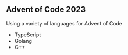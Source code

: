 ## Advent of Code 2023

Using a variety of languages for Advent of Code

- TypeScript
- Golang
- C++
